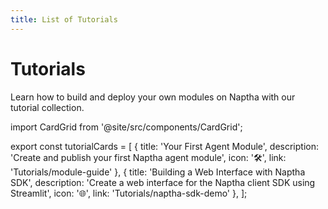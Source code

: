 ```yaml
---
title: List of Tutorials
---
```


# Tutorials


Learn how to build and deploy your own modules on Naptha with our tutorial collection.

import CardGrid from '@site/src/components/CardGrid';

export const tutorialCards = [
  {
    title: 'Your First Agent Module',
    description: 'Create and publish your first Naptha agent module',
    icon: '🛠️',
    link: 'Tutorials/module-guide'
  },
  {
    title: 'Building a Web Interface with Naptha SDK',
    description: 'Create a web interface for the Naptha client SDK using Streamlit',
    icon: '🌐',
    link: 'Tutorials/naptha-sdk-demo'
  },
];

<CardGrid cards={tutorialCards} /> 